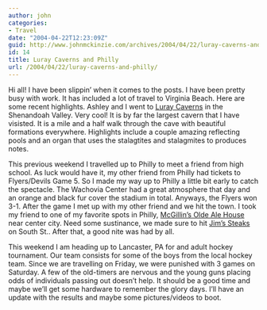 ```yaml
---
author: john
categories:
- Travel
date: "2004-04-22T12:23:09Z"
guid: http://www.johnmckinzie.com/archives/2004/04/22/luray-caverns-and-philly
id: 14
title: Luray Caverns and Philly
url: /2004/04/22/luray-caverns-and-philly/
---
```


Hi all! I have been slippin&#8217; when it comes to the posts. I have been pretty busy with work. It has included a lot of travel to Virginia Beach. Here are some recent highlights. Ashley and I went to [Luray Caverns](http://www.luraycaverns.com) in the Shenandoah Valley. Very cool! It is by far the largest cavern that I have visisted. It is a mile and a half walk through the cave with beautiful formations everywhere. Highlights include a couple amazing reflecting pools and an organ that uses the stalagtites and stalagmites to produces notes.

This previous weekend I travelled up to Philly to meet a friend from high school. As luck would have it, my other friend from Philly had tickets to Flyers/Devils Game 5. So I made my way up to Philly a little bit early to catch the spectacle. The Wachovia Center had a great atmosphere that day and an orange and black fur cover the stadium in total. Anyways, the Flyers won 3-1. After the game I met up with my other friend and we hit the town. I took my friend to one of my favorite spots in Philly, [McGillin&#8217;s Olde Ale House](http://www.mcgillins.com/) near center city. Need some sustinance, we made sure to hit [Jim&#8217;s Steaks](http://jimssteaks.com/) on South St.. After that, a good nite was had by all.

This weekend I am heading up to Lancaster, PA for and adult hockey tournament. Our team consists for some of the boys from the local hockey team. Since we are travelling on Friday, we were punished with 3 games on Saturday. A few of the old-timers are nervous and the young guns placing odds of individuals passing out doesn&#8217;t help. It should be a good time and maybe we&#8217;ll get some hardware to remember the glory days. I&#8217;ll have an update with the results and maybe some pictures/videos to boot.